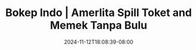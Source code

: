 --- 
title: "Bokep Indo | Amerlita Spill Toket and Memek Tanpa Bulu"
description: "    Bokep Indo | Amerlita Spill Toket and Memek Tanpa Bulu yandek   baru"
date: 2024-11-12T18:08:39-08:00
file_code: "t0yxt2al2rq2"
draft: false
cover: "qs3wd39udzphw39v.jpg"
tags: ["Bokep", "Indo", "Amerlita", "Spill", "Toket", "and", "Memek", "Tanpa", "Bulu", "bokep-indo", "bokep-viral", "bokep-ig"]
length: 667
fld_id: "1483155"
foldername: "Amerlita 1"
categories: ["Amerlita 1"]
views: 0
---